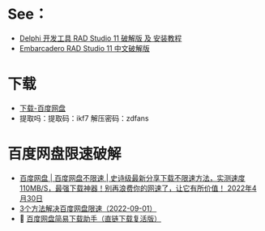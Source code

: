 # See：
- [ Delphi 开发工具 RAD Studio 11 破解版 及 安装教程 ](https://php-note.com/2183.html)
- [Embarcadero RAD Studio 11 中文破解版](https://m.zdfans.com/html/82104.html)

# 下载
  - [下载-百度网盘](https://pan.baidu.com/share/init?surl=nPUz78kTgkrVIsRNAW5y9w)
  - 提取吗：提取码：ikf7 解压密码：zdfans

# 百度网盘限速破解
 - [百度网盘 | 百度网盘不限速 | 史诗级最新分享下载不限速方法，实测速度110MB/S，最强下载神器！别再浪费你的网速了，让它有所价值！ 2022年4月30日](https://www.youtube.com/watch?v=crSoj5WvOrs)
 - [3个方法解决百度网盘限速（2022-09-01） ](https://www.runningcheese.com/baiduyun)
 - 💯 [百度网盘简易下载助手（直链下载复活版）](https://greasyfork.org/zh-CN/scripts/418182-%E7%99%BE%E5%BA%A6%E7%BD%91%E7%9B%98%E7%AE%80%E6%98%93%E4%B8%8B%E8%BD%BD%E5%8A%A9%E6%89%8B-%E7%9B%B4%E9%93%BE%E4%B8%8B%E8%BD%BD%E5%A4%8D%E6%B4%BB%E7%89%88)
